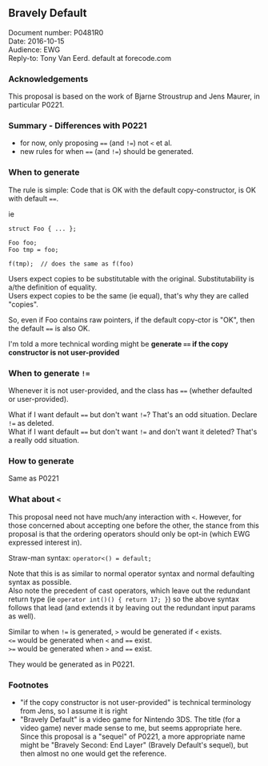## Bravely Default

Document number: P0481R0  
Date: 2016-10-15  
Audience: EWG  
Reply-to: Tony Van Eerd. default at forecode.com

### Acknowledgements

This proposal is based on the work of Bjarne Stroustrup and Jens Maurer, in particular P0221.

### Summary - Differences with P0221

- for now, only proposing `==` (and `!=`) not `<` et al.
- new rules for when `==` (and `!=`) should be generated.

### When to generate

The rule is simple: Code that is OK with the default copy-constructor, is OK with default `==`.

ie 

    struct Foo { ... };
    
    Foo foo;
    Foo tmp = foo;
    
    f(tmp);  // does the same as f(foo)
    
Users expect copies to be substitutable with the original. Substitutability is a/the definition of equality.  
Users expect copies to be the same (ie equal), that's why they are called "copies".

So, even if Foo contains raw pointers, if the default copy-ctor is "OK", then the default `==` is also OK.

I'm told a more technical wording might be **generate `==` if the copy constructor is not user-provided**

### When to generate `!=`

Whenever it is not user-provided, and the class has `==` (whether defaulted or user-provided).  

What if I want default `==` but don't want `!=`?  That's an odd situation.  Declare `!=` as deleted.  
What if I want default `==` but don't want `!=` and don't want it deleted?  That's a really odd situation.  

### How to generate

Same as P0221

### What about `<`

This proposal need not have much/any interaction with `<`.  However, for those concerned about accepting one before the other,
the stance from this proposal is that the ordering operators should only be opt-in (which EWG expressed interest in).

Straw-man syntax:  `operator<() = default;`  

Note that this is as similar to normal operator syntax and normal defaulting syntax as possible.  
Also note the precedent of cast operators, which leave out the redundant return type (ie `operator int()() { return 17; }`)
so the above syntax follows that lead (and extends it by leaving out the redundant input params as well).

Similar to when `!=` is generated, `>` would be generated if `<` exists.  
`<=` would be generated when `<` and `==` exist.  
`>=` would be generated when `>` and `==` exist.

They would be generated as in P0221.


### Footnotes

- "if the copy constructor is not user-provided" is technical terminology from Jens, so I assume it is right
- "Bravely Default" is a video game for Nintendo 3DS.  The title (for a video game) never made sense to me, but seems appropriate here.  Since this proposal is a "sequel" of P0221, a more appropriate name might be "Bravely Second: End Layer" (Bravely Default's sequel), but then almost no one would get the reference.

